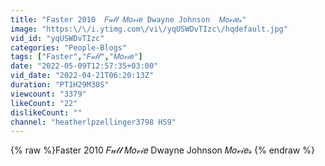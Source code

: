 ```yaml
---
title: "Faster 2010  𝐹𝓊𝓁𝓁 𝑀𝑜𝓋𝒾𝑒 Dwayne Johnson  𝑀𝑜𝓋𝒾𝑒𝓈"
image: "https:\/\/i.ytimg.com\/vi\/yqUSWDvTIzc\/hqdefault.jpg"
vid_id: "yqUSWDvTIzc"
categories: "People-Blogs"
tags: ["Faster","𝐹𝓊𝓁𝓁","𝑀𝑜𝓋𝒾𝑒"]
date: "2022-05-09T12:57:35+03:00"
vid_date: "2022-04-21T06:20:13Z"
duration: "PT1H29M30S"
viewcount: "3379"
likeCount: "22"
dislikeCount: ""
channel: "heatherlpzellinger3798 HS9"
---
```

{% raw %}Faster 2010  𝐹𝓊𝓁𝓁 𝑀𝑜𝓋𝒾𝑒 Dwayne Johnson  𝑀𝑜𝓋𝒾𝑒𝓈 {% endraw %}
